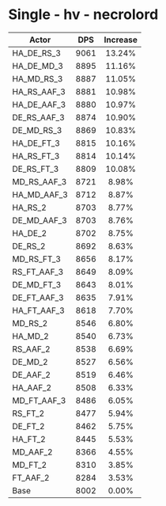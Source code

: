 # Single - hv - necrolord
| Actor | DPS | Increase |
|---|:---:|:---:|
|HA_DE_RS_3|9061|13.24%|
|HA_DE_MD_3|8895|11.16%|
|HA_MD_RS_3|8887|11.05%|
|HA_RS_AAF_3|8881|10.98%|
|HA_DE_AAF_3|8880|10.97%|
|DE_RS_AAF_3|8874|10.90%|
|DE_MD_RS_3|8869|10.83%|
|HA_DE_FT_3|8815|10.16%|
|HA_RS_FT_3|8814|10.14%|
|DE_RS_FT_3|8809|10.08%|
|MD_RS_AAF_3|8721|8.98%|
|HA_MD_AAF_3|8712|8.87%|
|HA_RS_2|8703|8.77%|
|DE_MD_AAF_3|8703|8.76%|
|HA_DE_2|8702|8.75%|
|DE_RS_2|8692|8.63%|
|MD_RS_FT_3|8656|8.17%|
|RS_FT_AAF_3|8649|8.09%|
|DE_MD_FT_3|8643|8.01%|
|DE_FT_AAF_3|8635|7.91%|
|HA_FT_AAF_3|8618|7.70%|
|MD_RS_2|8546|6.80%|
|HA_MD_2|8540|6.73%|
|RS_AAF_2|8538|6.69%|
|DE_MD_2|8527|6.56%|
|DE_AAF_2|8519|6.46%|
|HA_AAF_2|8508|6.33%|
|MD_FT_AAF_3|8486|6.05%|
|RS_FT_2|8477|5.94%|
|DE_FT_2|8462|5.75%|
|HA_FT_2|8445|5.53%|
|MD_AAF_2|8366|4.55%|
|MD_FT_2|8310|3.85%|
|FT_AAF_2|8284|3.53%|
|Base|8002|0.00%|

